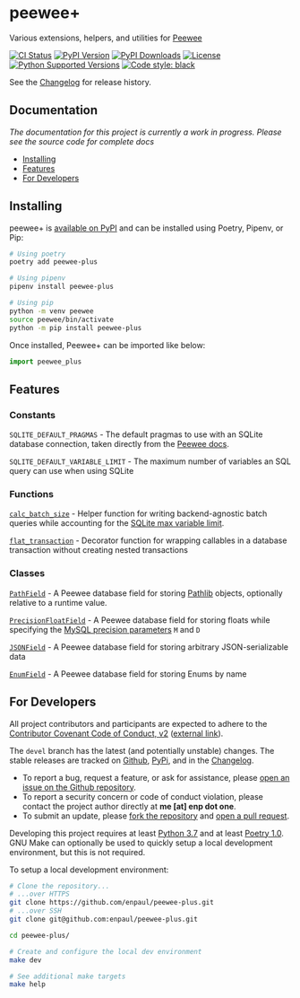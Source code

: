 # peewee+

Various extensions, helpers, and utilities for [Peewee](http://peewee-orm.com)

[![CI Status](https://github.com/enpaul/peewee-plus/workflows/CI/badge.svg?event=push)](https://github.com/enpaul/peewee-plus/actions)
[![PyPI Version](https://img.shields.io/pypi/v/peewee-plus)](https://pypi.org/project/peewee-plus/)
[![PyPI Downloads](https://img.shields.io/pypi/dm/peewee-plus)](https://libraries.io/pypi/peewee-plus)
[![License](https://img.shields.io/pypi/l/peewee-plus)](https://opensource.org/licenses/MIT)
[![Python Supported Versions](https://img.shields.io/pypi/pyversions/peewee-plus)](https://www.python.org)
[![Code style: black](https://img.shields.io/badge/code%20style-black-000000.svg)](https://github.com/psf/black)

See the [Changelog](https://github.com/enpaul/peewee-plus/blob/devel/CHANGELOG.md) for
release history.

## Documentation

*The documentation for this project is currently a work in progress. Please see the source code for complete docs*

- [Installing](#installing)
- [Features](#features)
- [For Developers](#for-developers)

## Installing

peewee+ is [available on PyPI](https://pypi.org/project/peewee-plus/) and can be installed
using Poetry, Pipenv, or Pip:

```bash
# Using poetry
poetry add peewee-plus

# Using pipenv
pipenv install peewee-plus

# Using pip
python -m venv peewee
source peewee/bin/activate
python -m pip install peewee-plus
```

Once installed, Peewee+ can be imported like below:

```python
import peewee_plus
```

## Features

### Constants

`SQLITE_DEFAULT_PRAGMAS` - The default pragmas to use with an SQLite database connection,
taken directly from the
[Peewee docs](http://docs.peewee-orm.com/en/latest/peewee/database.html#recommended-settings).

`SQLITE_DEFAULT_VARIABLE_LIMIT` - The maximum number of variables an SQL query can use
when using SQLite

### Functions

[`calc_batch_size`](blob/devel/peewee_plus.py#L75) - Helper function for writing
backend-agnostic batch queries while accounting for the
[SQLite max variable limit](https://www.sqlite.org/limits.html#max_variable_number).

[`flat_transaction`](blob/devel/peewee_plus.py#L141) - Decorator function for wrapping
callables in a database transaction without creating nested transactions

### Classes

[`PathField`](blob/devel/peewee_plus.py#186) - A Peewee database field for storing
[Pathlib](https://docs.python.org/3/library/pathlib.html) objects, optionally relative to
a runtime value.

[`PrecisionFloatField`](blob/devel/peewee_plus.py#L244) - A Peewee database field for
storing floats while specifying the
[MySQL precision parameters](https://dev.mysql.com/doc/refman/8.0/en/floating-point-types.html)
`M` and `D`

[`JSONField`](blob/devel/peewee_plus.py#L275) - A Peewee database field for storing
arbitrary JSON-serializable data

[`EnumField`](blob/devel/peewee_plus.py#L330) - A Peewee database field for storing Enums
by name

## For Developers

All project contributors and participants are expected to adhere to the
[Contributor Covenant Code of Conduct, v2](CODE_OF_CONDUCT.md) ([external link](https://www.contributor-covenant.org/version/2/0/code_of_conduct/)).

The `devel` branch has the latest (and potentially unstable) changes. The stable releases
are tracked on [Github](https://github.com/enpaul/peewee-plus/releases),
[PyPi](https://pypi.org/project/peewee-plus/#history), and in the
[Changelog](CHANGELOG.md).

- To report a bug, request a feature, or ask for assistance, please
  [open an issue on the Github repository](https://github.com/enpaul/peewee-plus/issues/new).
- To report a security concern or code of conduct violation, please contact the project
  author directly at **‌me \[at‌\] enp dot‎ ‌one**.
- To submit an update, please
  [fork the repository](https://docs.github.com/en/enterprise/2.20/user/github/getting-started-with-github/fork-a-repo)
  and [open a pull request](https://github.com/enpaul/peewee-plus/compare).

Developing this project requires at least [Python 3.7](https://www.python.org/downloads/)
and at least [Poetry 1.0](https://python-poetry.org/docs/#installation). GNU Make can
optionally be used to quickly setup a local development environment, but this is not
required.

To setup a local development environment:

```bash
# Clone the repository...
# ...over HTTPS
git clone https://github.com/enpaul/peewee-plus.git
# ...over SSH
git clone git@github.com:enpaul/peewee-plus.git

cd peewee-plus/

# Create and configure the local dev environment
make dev

# See additional make targets
make help
```
